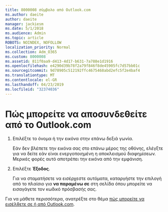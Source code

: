 ```yaml
---
title: 8000008 σύμβολο από Outlook.com
ms.author: daeite
author: daeite
manager: jackiesm
ms.date: 5/1/2018
ms.audience: Admin
ms.topic: article
ROBOTS: NOINDEX, NOFOLLOW
localization_priority: Normal
ms.collection: Adm_O365
ms.custom: 8000008
ms.assetid: 811f0aa9-d413-4d17-b631-7a788e1d1916
ms.openlocfilehash: e4290d39b78f2a79f846f8de45905fc7d57bb01c
ms.sourcegitcommit: 9d78905c512192ffc4675468abd2efc5f2e4baf4
ms.translationtype: MT
ms.contentlocale: el-GR
ms.lasthandoff: 04/23/2019
ms.locfileid: "32374036"
---
```

# <a name="how-to-sign-out-of-outlookcom"></a>Πώς μπορείτε να αποσυνδεθείτε από το Outlook.com

1. Επιλέξτε το όνομα ή την εικόνα στην επάνω δεξιά γωνία.
    
    Εάν δεν βλέπετε την εικόνα σας στο επάνω μέρος της οθόνης, ελέγξτε για να δείτε εάν είναι ενεργοποιημένη η αποκλεισμού διαφημίσεων. Μερικές φορές αυτό αποτρέπει την εικόνα από την εμφάνιση.
    
2. Επιλέξτε **Έξοδος**. 
    
    Για να σταματήσετε να εισέρχεστε αυτόματα, καταργήστε την επιλογή από το πλαίσιο για **να παραμένω σε** στη σελίδα όπου μπορείτε να εισαγάγετε τον κωδικό πρόσβασής σας. 
    
Για να μάθετε περισσότερα, ανατρέξτε στο θέμα [πώς μπορείτε να εισέλθετε σε ή από Outlook.com](https://go.microsoft.com/fwlink/p/?linkid=873113).
  

